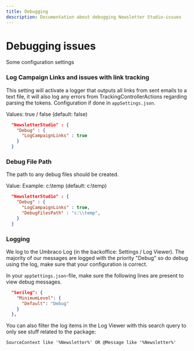 ```yaml
---
title: Debugging
description: Documentation about debugging Newsletter Studio-issues
---
```

# Debugging issues

Some configuration settings

### Log Campaign Links and issues with link tracking
This setting will activate a logger that outputs all links from sent emails to a text file, it will also log any errors from TrackingControllerActions regarding parsing the tokens. Configuration if done in `appSettings.json`.

Values: true / false (default: false)

```json
  "NewsletterStudio" : {    
    "Debug" : {
      "LogCampaignLinks" : true
    }
  }
```

### Debug File Path
The path to any debug files should be created.

Value: Example: c:\temp (default: c:\temp)
```json
  "NewsletterStudio" : {    
    "Debug" : {
      "LogCampaignLinks" : true,
      "DebugFilesPath" : "c:\\temp",
    }
  }
```

### Logging
We log to the Umbraco Log (in the backoffice: Settings / Log Viewer). The majority of our messages are logged with the priority "Debug" so do debug using the log, make sure that your configuration is correct.

In your `appSettings.json`-file, make sure the following lines are present to view debug messages.

```json
  "Serilog": {
    "MinimumLevel": {
      "Default": "Debug"
    }
  },
```


You can also filter the log items in the Log Viewer with this search query to only see stuff related to the package:

```xml
SourceContext like '%Newsletter%' OR @Message like '%Newsletter%'
```